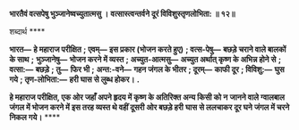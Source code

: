 **भारतैवं वत्सपेषु भुञ्जानेष्वच्युतात्मसु ।** **वत्सास्त्वन्तर्वने दूरं विविशुस्तृणलोभिता: ॥ १२॥** 

शब्दार्थ **** 

**भारत—** **हे महाराज परीक्षित** **; एवम्—** **इस प्रकार (भोजन करते हुए)** **; वत्स-पेषु—** **बछड़े चराने वाले बालकों के साथ** **;** **भुञ्जानेषु—** **भोजन करने में व्यस्त** **; अच्युत-आत्मसु—** **अच्युत अर्थात् कृष्ण के अभिन्न होने से** **; वत्सा:—** **बछड़े** **; तु—** **फिर भी** **;** **अन्त:-वने—** **गहन जंगल के भीतर** **; दूरम्—** **काफी दूर** **; विविशु:—** **घुस गये** **; तृण-लोभिता:—** **हरी घास से लुब्ध होकर।** **.** 

**हे महाराज परीक्षित, एक ओर जहाँ अपने हृदय में कृष्ण के अतिरिक्त अन्य किसी को न** **जानने वाले ग्वालबाल जंगल में भोजन करने में इस तरह व्यस्त थे वहीं दूसरी ओर बछड़े हरी** **घास से ललचाकर दूर घने जंगल में चरने निकल गये।** **** 